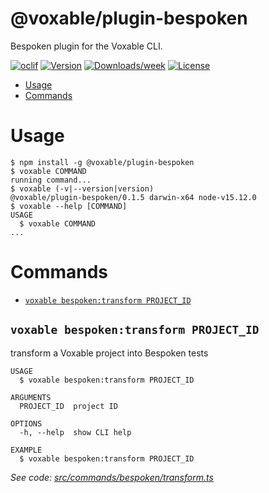 @voxable/plugin-bespoken
========================

Bespoken plugin for the Voxable CLI.

[![oclif](https://img.shields.io/badge/cli-oclif-brightgreen.svg)](https://oclif.io)
[![Version](https://img.shields.io/npm/v/@voxable/plugin-bespoken.svg)](https://npmjs.org/package/@voxable/plugin-bespoken)
[![Downloads/week](https://img.shields.io/npm/dw/@voxable/plugin-bespoken.svg)](https://npmjs.org/package/@voxable/plugin-bespoken)
[![License](https://img.shields.io/npm/l/@voxable/plugin-bespoken.svg)](https://github.com/voxable/plugin-bespoken/blob/master/package.json)

<!-- toc -->
* [Usage](#usage)
* [Commands](#commands)
<!-- tocstop -->
# Usage
<!-- usage -->
```sh-session
$ npm install -g @voxable/plugin-bespoken
$ voxable COMMAND
running command...
$ voxable (-v|--version|version)
@voxable/plugin-bespoken/0.1.5 darwin-x64 node-v15.12.0
$ voxable --help [COMMAND]
USAGE
  $ voxable COMMAND
...
```
<!-- usagestop -->
# Commands
<!-- commands -->
* [`voxable bespoken:transform PROJECT_ID`](#voxable-bespokentransform-project_id)

## `voxable bespoken:transform PROJECT_ID`

transform a Voxable project into Bespoken tests

```
USAGE
  $ voxable bespoken:transform PROJECT_ID

ARGUMENTS
  PROJECT_ID  project ID

OPTIONS
  -h, --help  show CLI help

EXAMPLE
  $ voxable bespoken:transform PROJECT_ID
```

_See code: [src/commands/bespoken/transform.ts](https://github.com/voxable/cli/blob/v0.1.5/src/commands/bespoken/transform.ts)_
<!-- commandsstop -->

